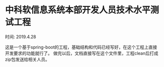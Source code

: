 # 中科软信息系统本部开发人员技术水平测试工程

时间: 2019.4.28

这是一个基于spring-boot的工程，基础结构和代码已经写好，在这个工程上直接开发要求的功能就行了。
做完以后，文档直接写在这个文件里，工程clean后打成zip包发送给相关人员。


